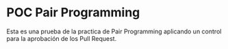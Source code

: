 # POC Pair Programming

Esta es una prueba de la practica de Pair Programming aplicando un control para la aprobación de los Pull Request.